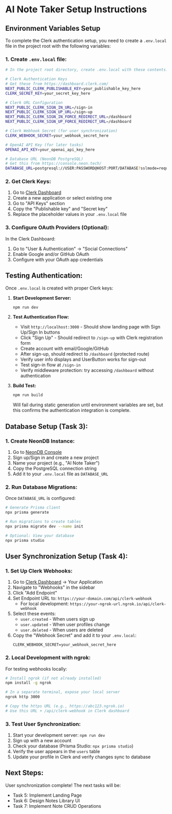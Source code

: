 # AI Note Taker Setup Instructions

## Environment Variables Setup

To complete the Clerk authentication setup, you need to create a `.env.local` file in the project root with the following variables:

### 1. Create `.env.local` file:

```bash
# In the project root directory, create .env.local with these contents:

# Clerk Authentication Keys
# Get these from https://dashboard.clerk.com/
NEXT_PUBLIC_CLERK_PUBLISHABLE_KEY=your_publishable_key_here
CLERK_SECRET_KEY=your_secret_key_here

# Clerk URL Configuration
NEXT_PUBLIC_CLERK_SIGN_IN_URL=/sign-in
NEXT_PUBLIC_CLERK_SIGN_UP_URL=/sign-up
NEXT_PUBLIC_CLERK_SIGN_IN_FORCE_REDIRECT_URL=/dashboard
NEXT_PUBLIC_CLERK_SIGN_UP_FORCE_REDIRECT_URL=/dashboard

# Clerk Webhook Secret (for user synchronization)
CLERK_WEBHOOK_SECRET=your_webhook_secret_here

# OpenAI API Key (for later tasks)
OPENAI_API_KEY=your_openai_api_key_here

# Database URL (NeonDB PostgreSQL)
# Get this from https://console.neon.tech/
DATABASE_URL=postgresql://USER:PASSWORD@HOST:PORT/DATABASE?sslmode=require
```

### 2. Get Clerk Keys:

1. Go to [Clerk Dashboard](https://dashboard.clerk.com/)
2. Create a new application or select existing one
3. Go to "API Keys" section
4. Copy the "Publishable key" and "Secret key"
5. Replace the placeholder values in your `.env.local` file

### 3. Configure OAuth Providers (Optional):

In the Clerk Dashboard:
1. Go to "User & Authentication" → "Social Connections"
2. Enable Google and/or GitHub OAuth
3. Configure with your OAuth app credentials

## Testing Authentication:

Once `.env.local` is created with proper Clerk keys:

1. **Start Development Server:**
   ```bash
   npm run dev
   ```

2. **Test Authentication Flow:**
   - Visit `http://localhost:3000` - Should show landing page with Sign Up/Sign In buttons
   - Click "Sign Up" - Should redirect to `/sign-up` with Clerk registration form
   - Create account with email/Google/GitHub
   - After sign-up, should redirect to `/dashboard` (protected route)
   - Verify user info displays and UserButton works for sign-out
   - Test sign-in flow at `/sign-in`
   - Verify middleware protection: try accessing `/dashboard` without authentication

3. **Build Test:**
   ```bash
   npm run build
   ```
   Will fail during static generation until environment variables are set, but this confirms the authentication integration is complete.

## Database Setup (Task 3):

### 1. Create NeonDB Instance:

1. Go to [NeonDB Console](https://console.neon.tech/)
2. Sign up/Sign in and create a new project
3. Name your project (e.g., "AI Note Taker")
4. Copy the PostgreSQL connection string
5. Add it to your `.env.local` file as `DATABASE_URL`

### 2. Run Database Migrations:

Once `DATABASE_URL` is configured:

```bash
# Generate Prisma client
npx prisma generate

# Run migrations to create tables
npx prisma migrate dev --name init

# Optional: View your database
npx prisma studio
```

## User Synchronization Setup (Task 4):

### 1. Set Up Clerk Webhooks:

1. Go to [Clerk Dashboard](https://dashboard.clerk.com/) → Your Application
2. Navigate to "Webhooks" in the sidebar
3. Click "Add Endpoint"
4. Set Endpoint URL to: `https://your-domain.com/api/clerk-webhook`
   - For local development: `https://your-ngrok-url.ngrok.io/api/clerk-webhook`
5. Select these events:
   - `user.created` - When users sign up
   - `user.updated` - When user profiles change
   - `user.deleted` - When users are deleted
6. Copy the "Webhook Secret" and add it to your `.env.local`:
   ```
   CLERK_WEBHOOK_SECRET=your_webhook_secret_here
   ```

### 2. Local Development with ngrok:

For testing webhooks locally:

```bash
# Install ngrok (if not already installed)
npm install -g ngrok

# In a separate terminal, expose your local server
ngrok http 3000

# Copy the https URL (e.g., https://abc123.ngrok.io)
# Use this URL + /api/clerk-webhook in Clerk dashboard
```

### 3. Test User Synchronization:

1. Start your development server: `npm run dev`
2. Sign up with a new account
3. Check your database (Prisma Studio: `npx prisma studio`)
4. Verify the user appears in the `users` table
5. Update your profile in Clerk and verify changes sync to database

## Next Steps:

User synchronization complete! The next tasks will be:
- Task 5: Implement Landing Page
- Task 6: Design Notes Library UI
- Task 7: Implement Note CRUD Operations
